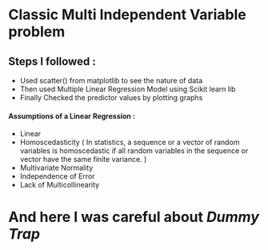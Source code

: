 # Classic Multi Independent Variable problem

## Steps I followed :
- Used scatter() from matplotlib to see the nature of data
- Then used Multiple Linear Regression Model using Scikit learn lib
- Finally Checked the predictor values by plotting graphs

#### Assumptions of a Linear Regression :
- Linear
- Homoscedasticity ( In statistics, a sequence or a vector of random variables is homoscedastic if all random variables in the sequence or vector have the same finite variance. )
- Multivariate Normality
- Independence of Error
- Lack of Multicollinearity

# And here I was careful about <i>Dummy Trap<i>
